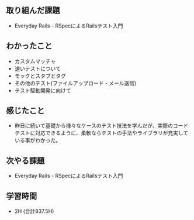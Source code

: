 ## 取り組んだ課題
- Everyday Rails - RSpecによるRailsテスト入門

## わかったこと
- カスタムマッチャ
- 速いテストについて
- モックとスタブとタグ
- その他のテスト(ファイルアップロード・メール送信)
- テスト駆動開発に向けて
  
## 感じたこと
- 昨日に続いて基礎から様々なケースのテスト技法を学んだが、実際のコードテストに対応できるように、柔軟ならテストの手法やライブラリが充実している事がわかった。
  
## 次やる課題  
- Everyday Rails - RSpecによるRailsテスト入門
  
## 学習時間  
- 2H (合計837.5H)

